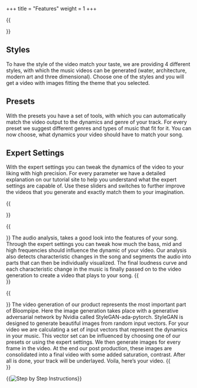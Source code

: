 +++
title = "Features"
weight = 1
+++

{{<section title="WebApp" >}}

## Styles
To have the style of the video match your taste, we are providing 4 different styles, with which the music videos can be generated (water, architecture, modern art and three dimensional). Choose one of the styles and you will get a video with images fitting the theme that you selected.

## Presets
With the presets you have a set of tools, with which you can automatically match the video output to the dynamics and genre of your track. For every preset we suggest different genres and types of music that fit for it. You can now choose, what dynamics your video should have to match your song.

## Expert Settings
With the expert settings you can tweak the dynamics of the video to your liking with high precision. For every parameter we have a detailed explanation on our tutorial site to help you understand what the expert settings are capable of. Use these sliders and switches to further improve the videos that you generate and exactly match them to your imagination.

{{</section>}}

{{<section title="Audio Analysis" >}}
The audio analysis, takes a good look into the features of your song. Through the expert settings you can tweak how much the bass, mid and high frequencies should influence the dynamic of your video. Our analysis also detects characteristic changes in the song and segments the audio into parts that can then be individually visualized. The final loudness curve and each characteristic change in the music is finally passed on to the video generation to create a video that plays to your song.
{{</section>}}

{{<section title="Video Generation" >}}
The video generation of our product represents the most important part of Bloompipe. Here the image generation takes place with a generative adversarial network by Nvidia called StyleGAN-ada-pytorch. StyleGAN is designed to generate beautiful images from random input vectors. For your video we are calculating a set of input vectors that represent the dynamics in your music. This vector set can  be influenced by choosing one of our presets or using the expert settings. We then generate images for every frame in the video. At the end our post production, these images are consolidated into a final video with some added saturation, contrast. After all is done, your track will be underlayed. Voila, here’s your video.
{{</section>}}

{{<image src="steps.png" alt="Step by Step Instructions" caption="Step by Step Instructions">}}

